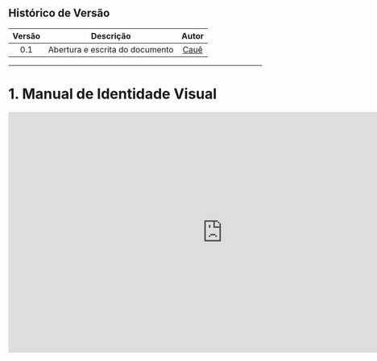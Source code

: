 ## Histórico de Versão

| <center>Versão</center> | <center>Descrição</center> | <center>Autor</center> |
| :----: | :-------: | :---: |
| 0.1 | Abertura e escrita do documento | [Cauê](https://github.com/caue96) |

---

# 1. Manual de Identidade Visual

<iframe src="https://docs.google.com/presentation/d/1iH_YFzXy1CILAsJeYSfHFU8WIj9WF_VDsVCB9HZe-gs/embed?start=false&loop=false&delayms=5000&slide=id.p"frameborder="0" width="850" height="478" allowfullscreen="true" mozallowfullscreen="true" webkitallowfullscreen="true"></iframe>
